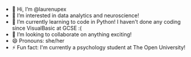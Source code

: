 - 👋 Hi, I’m @laurenupex
- 👀 I’m interested in data analytics and neuroscience!
- 🌱 I’m currently learning to code in Python! I haven't done any coding since VisualBasic at GCSE :(
- 💞️ I’m looking to collaborate on anything exciting!
- 😄 Pronouns: she/her
- ⚡ Fun fact: I'm currently a psychology student at The Open University!

<!---
laurenupex/laurenupex is a ✨ special ✨ repository because its `README.md` (this file) appears on your GitHub profile.
You can click the Preview link to take a look at your changes.
--->

